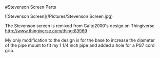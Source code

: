 #Stevenson Screen Parts

![Stevenson Screen](/Pictures/Stevenson Screen.jpg)

The Stevenson screen is remixed from Galto2000's design on Thingiverse http://www.thingiverse.com/thing:83969

My only modification to the design is for the base to increase the diameter of the pipe mount to fit my 1 1/4 inch pipe and added a hole for a PG7 cord grip.
